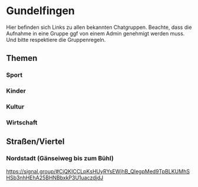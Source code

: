 # Gundelfingen

Hier befinden sich Links zu allen bekannten Chatgruppen. Beachte, dass die Aufnahme in eine Gruppe ggf von einem Admin genehmigt werden muss. Und bitte respektiere die Gruppenregeln.

## Themen
### Sport
### Kinder 
### Kultur 
### Wirtschaft

## Straßen/Viertel

### Nordstadt (Gänseiweg bis zum Bühl)
https://signal.group/#CjQKICCLpKsHUyRYsEWjhB_QIegpMed9TpBLKUMhSHSb3nhHEhA25BHNBbxkP3U1uaczdjdJ